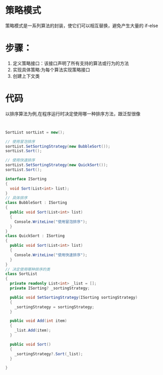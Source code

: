 # 策略模式

策略模式是一系列算法的封装，使它们可以相互替换，避免产生大量的 if-else

# 步骤：

1. 定义策略接口：该接口声明了所有支持的算法或行为的方法
2. 实现具体策略:为每个算法实现策略接口
3. 创建上下文类

# 代码

以排序算法为例,在程序运行时决定使用哪一种排序方法，跟泛型很像

```cs


SortList sortList = new();

// 使用冒泡排序
sortList.SetSortingStrategy(new BubbleSort());
sortList.Sort();

// 使用快速排序
sortList.SetSortingStrategy(new QuickSort());
sortList.Sort();

interface ISorting
{
  void Sort(List<int> list);
}
// 具体排序
class BubbleSort : ISorting
{
  public void Sort(List<int> list)
  {
    Console.WriteLine("使用冒泡排序");
  }
}
class QuickSort : ISorting
{
  public void Sort(List<int> list)
  {
    Console.WriteLine("使用快速排序");
  }
}
// 决定使用哪种排序的类
class SortList
{
  private readonly List<int> _list = [];
  private ISorting? _sortingStrategy;

  public void SetSortingStrategy(ISorting sortingStrategy)
  {
    _sortingStrategy = sortingStrategy;
  }

  public void Add(int item)
  {
    _list.Add(item);
  }

  public void Sort()
  {
    _sortingStrategy?.Sort(_list);
  }

}

```
